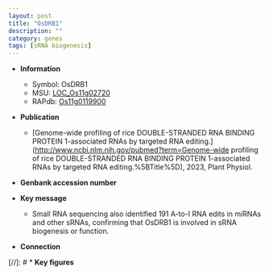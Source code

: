 ```yaml
---
layout: post
title: "OsDRB1"
description: ""
category: genes
tags: [sRNA biogenesis]
---
```


* **Information**  
    + Symbol: OsDRB1  
    + MSU: [LOC_Os11g02720](http://rice.uga.edu/cgi-bin/ORF_infopage.cgi?orf=LOC_Os11g02720)  
    + RAPdb: [Os11g0119900](http://rapdb.dna.affrc.go.jp/viewer/gbrowse_details/irgsp1?name=Os11g0119900)  

* **Publication**  
    + [Genome-wide profiling of rice DOUBLE-STRANDED RNA BINDING PROTEIN 1-associated RNAs by targeted RNA editing.](http://www.ncbi.nlm.nih.gov/pubmed?term=Genome-wide profiling of rice DOUBLE-STRANDED RNA BINDING PROTEIN 1-associated RNAs by targeted RNA editing.%5BTitle%5D), 2023, Plant Physiol.

* **Genbank accession number**  

* **Key message**  
    + Small RNA sequencing also identified 191 A-to-I RNA edits in miRNAs and other sRNAs, confirming that OsDRB1 is involved in sRNA biogenesis or function.

* **Connection**  

[//]: # * **Key figures**  


